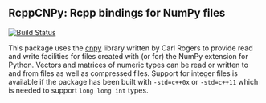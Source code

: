 ## RcppCNPy: Rcpp bindings for NumPy files

[![Build Status](https://travis-ci.org/eddelbuettel/rcppcnpy.png)](https://travis-ci.org/eddelbuettel/rcppcnpy)

This package uses the [cnpy](https://github.com/rogersce/cnpy) library
written by Carl Rogers to provide read and write facilities for files created
with (or for) the NumPy extension for Python.  Vectors and matrices of
numeric types can be read or written to and from files as well as compressed
files. Support for integer files is available if the package has been built
with `-std=c++0x` or `-std=c++11` which is needed to support `long long int`
types.
